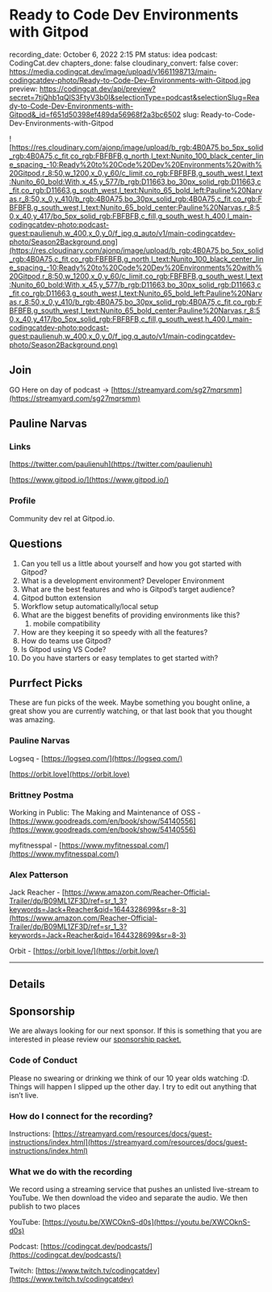 # Ready to Code Dev Environments with Gitpod

recording_date: October 6, 2022 2:15 PM
status: idea
podcast: CodingCat.dev
chapters_done: false
cloudinary_convert: false
cover: https://media.codingcat.dev/image/upload/v1661198713/main-codingcatdev-photo/Ready-to-Code-Dev-Environments-with-Gitpod.jpg
preview: https://codingcat.dev/api/preview?secret=7tjQhb1qQlS3FtyV3b0I&selectionType=podcast&selectionSlug=Ready-to-Code-Dev-Environments-with-Gitpod&_id=f651d50398ef489da56968f2a3bc6502
slug: Ready-to-Code-Dev-Environments-with-Gitpod

![https://res.cloudinary.com/ajonp/image/upload/b_rgb:4B0A75,bo_5px_solid_rgb:4B0A75,c_fit,co_rgb:FBFBFB,g_north,l_text:Nunito_100_black_center_line_spacing_-10:Ready%20to%20Code%20Dev%20Environments%20with%20Gitpod,r_8:50,w_1200,x_0,y_60/c_limit,co_rgb:FBFBFB,g_south_west,l_text:Nunito_60_bold:With,x_45,y_577/b_rgb:D11663,bo_30px_solid_rgb:D11663,c_fit,co_rgb:D11663,g_south_west,l_text:Nunito_65_bold_left:Pauline%20Narvas,r_8:50,x_0,y_410/b_rgb:4B0A75,bo_30px_solid_rgb:4B0A75,c_fit,co_rgb:FBFBFB,g_south_west,l_text:Nunito_65_bold_center:Pauline%20Narvas,r_8:50,x_40,y_417/bo_5px_solid_rgb:FBFBFB,c_fill,g_south_west,h_400,l_main-codingcatdev-photo:podcast-guest:paulienuh,w_400,x_0,y_0/f_jpg,q_auto/v1/main-codingcatdev-photo/Season2Background.png](https://res.cloudinary.com/ajonp/image/upload/b_rgb:4B0A75,bo_5px_solid_rgb:4B0A75,c_fit,co_rgb:FBFBFB,g_north,l_text:Nunito_100_black_center_line_spacing_-10:Ready%20to%20Code%20Dev%20Environments%20with%20Gitpod,r_8:50,w_1200,x_0,y_60/c_limit,co_rgb:FBFBFB,g_south_west,l_text:Nunito_60_bold:With,x_45,y_577/b_rgb:D11663,bo_30px_solid_rgb:D11663,c_fit,co_rgb:D11663,g_south_west,l_text:Nunito_65_bold_left:Pauline%20Narvas,r_8:50,x_0,y_410/b_rgb:4B0A75,bo_30px_solid_rgb:4B0A75,c_fit,co_rgb:FBFBFB,g_south_west,l_text:Nunito_65_bold_center:Pauline%20Narvas,r_8:50,x_40,y_417/bo_5px_solid_rgb:FBFBFB,c_fill,g_south_west,h_400,l_main-codingcatdev-photo:podcast-guest:paulienuh,w_400,x_0,y_0/f_jpg,q_auto/v1/main-codingcatdev-photo/Season2Background.png)

## Join

GO Here on day of podcast -> [https://streamyard.com/sg27mqrsmm](https://streamyard.com/sg27mqrsmm)

## Pauline Narvas

### Links

[https://twitter.com/paulienuh](https://twitter.com/paulienuh)

[https://www.gitpod.io/](https://www.gitpod.io/)

### Profile

Community dev rel at Gitpod.io.

## Questions

1. Can you tell us a little about yourself and how you got started with Gitpod?
2. What is a development environment? Developer Environment
3. What are the best features and who is Gitpod’s target audience?
4. Gitpod button extension
5. Workflow setup automatically/local setup
6. What are the biggest benefits of providing environments like this?
    1. mobile compatibility
7. How are they keeping it so speedy with all the features?
8. How do teams use Gitpod?
9. Is Gitpod using VS Code?
10. Do you have starters or easy templates to get started with?

## Purrfect Picks

These are fun picks of the week. Maybe something you bought online, a great show you are currently watching, or that last book that you thought was amazing.

### Pauline Narvas

Logseq - [https://logseq.com/](https://logseq.com/)

[https://orbit.love](https://orbit.love)

### Brittney Postma

Working in Public: The Making and Maintenance of OSS - [https://www.goodreads.com/en/book/show/54140556](https://www.goodreads.com/en/book/show/54140556)

myfitnesspal - [https://www.myfitnesspal.com/](https://www.myfitnesspal.com/)

### Alex Patterson

Jack Reacher - [https://www.amazon.com/Reacher-Official-Trailer/dp/B09ML1ZF3D/ref=sr_1_3?keywords=Jack+Reacher&qid=1644328699&sr=8-3](https://www.amazon.com/Reacher-Official-Trailer/dp/B09ML1ZF3D/ref=sr_1_3?keywords=Jack+Reacher&qid=1644328699&sr=8-3)

Orbit - [https://orbit.love/](https://orbit.love/)

---

## Details

## Sponsorship

We are always looking for our next sponsor. If this is something that you are interested in please review our [sponsorship packet.](https://codingcat.dev/sponsorship)

### Code of Conduct

Please no swearing or drinking we think of our 10 year olds watching :D. Things will happen I slipped up the other day. I try to edit out anything that isn’t live.

### How do I connect for the recording?

Instructions: [https://streamyard.com/resources/docs/guest-instructions/index.html](https://streamyard.com/resources/docs/guest-instructions/index.html)

### What we do with the recording

We record using a streaming service that pushes an unlisted live-stream to YouTube. We then download the video and separate the audio. We then publish to two places

YouTube: [https://youtu.be/XWCOknS-d0s](https://youtu.be/XWCOknS-d0s)

Podcast: [https://codingcat.dev/podcasts/](https://codingcat.dev/podcasts/)

Twitch: [https://www.twitch.tv/codingcatdev](https://www.twitch.tv/codingcatdev)